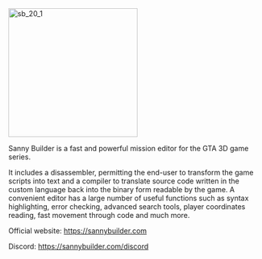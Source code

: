 

<img width="256" height="256" alt="sb_20_1" src="https://github.com/user-attachments/assets/144730bc-4ca8-4b18-b0d2-59b46802f063" />

Sanny Builder is a fast and powerful mission editor for the GTA 3D game series.

It includes a disassembler, permitting the end-user to transform the game scripts into text and a compiler to translate source code written in the custom language back into the binary form readable by the game. A convenient editor has a large number of useful functions such as syntax highlighting, error checking, advanced search tools, player coordinates reading, fast movement through code and much more. 

Official website: https://sannybuilder.com

Discord: https://sannybuilder.com/discord
